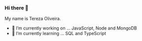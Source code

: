 ### Hi there 👋

My name is Tereza Oliveira.

- 🔭 I’m currently working on ... JavaScript, Node and MongoDB 
- 🌱 I’m currently learning ... SQL and TypeScript


